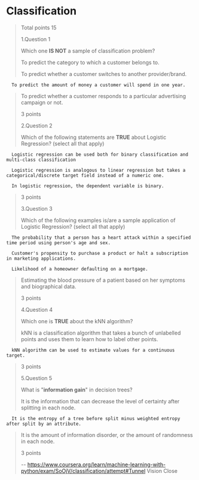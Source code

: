 # Classification
> 
> Total points 15
> 
>  1.Question 1
> 
> Which one **IS NOT** a sample of classification problem? 
> 
>  To predict the category to which a customer belongs to. 
> 
>  To predict whether a customer switches to another provider/brand. 
> 

      To predict the amount of money a customer will spend in one year. 
> 
>  To predict whether a customer responds to a particular advertising campaign or not. 
> 
> 3 points
> 
>  2.Question 2
> 
> Which of the following statements are **TRUE** about Logistic Regression? (select all that apply) 
> 

      Logistic regression can be used both for binary classification and multi-class classification 
> 

      Logistic regression is analogous to linear regression but takes a categorical/discrete target field instead of a numeric one. 
> 

      In logistic regression, the dependent variable is binary. 
> 
> 3 points
> 
>  3.Question 3
> 
> Which of the following examples is/are a sample application of Logistic Regression? (select all that apply) 
> 

      The probability that a person has a heart attack within a specified time period using person's age and sex. 
> 
    
      Customer's propensity to purchase a product or halt a subscription in marketing applications. 
> 

      Likelihood of a homeowner defaulting on a mortgage. 
> 
>  Estimating the blood pressure of a patient based on her symptoms and biographical data. 
> 
> 3 points
> 
>  4.Question 4
> 
> Which one is **TRUE** about the kNN algorithm? 
> 
>  kNN is a classification algorithm that takes a bunch of unlabelled points and uses them to learn how to label other points. 
> 

      kNN algorithm can be used to estimate values for a continuous target. 
> 
> 3 points
> 
>  5.Question 5
> 
> What is "**information gain**" in decision trees? 
> 
>  It is the information that can decrease the level of certainty after splitting in each node. 
> 

      It is the entropy of a tree before split minus weighted entropy after split by an attribute. 
> 
>  It is the amount of information disorder, or the amount of randomness in each node. 
> 
> 3 points
>
> -- https://www.coursera.org/learn/machine-learning-with-python/exam/SoOjV/classification/attempt#Tunnel Vision Close
